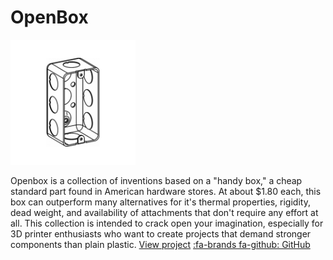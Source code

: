 # OpenBox

![OpenBox Project](../images/openBox.png ':class=image-border-rounded')

Openbox is a collection of inventions based on a "handy box," a cheap standard part found in American hardware stores. At about $1.80 each, this box can outperform many alternatives for it's thermal properties, rigidity, dead weight, and availability of attachments that don't require any effort at all. This collection is intended to crack open your imagination, especially for 3D printer enthusiasts who want to create projects that demand stronger components than plain plastic.
[View project](https://bit.ly/openboxproject ':class=button')
[:fa-brands fa-github: GitHub](https://github.com/davidmalawey/openBox':class=button-secondary')

